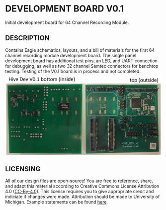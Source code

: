 # DEVELOPMENT BOARD V0.1
Initial development board for 64 Channel Recording Module.

## DESCRIPTION
Contains Eagle schematics, layouts, and a bill of materials for the first 64 channel recording module development board. The single panel development board has additional test pins, an LED, and UART connection for debugging, as well as two 32 channel Samtec connectors for benchtop testing. Testing of the V0.1 board is in process and not completed.
![alt text](HIVE_DEV_V0-1_Picture.png)

## LICENSING
All of our design files are open-source! You are free to reference, share, and adapt this material according to Creative Commons License Attribution 4.0 ([CC-By-4.0](https://creativecommons.org/licenses/by/4.0/)). This license requires you to give appropriate credit and indiciate if changes were made. Attribution should be made to University of Michigan. Example statements can be found [here](https://wiki.creativecommons.org/wiki/best_practices_for_attribution).

